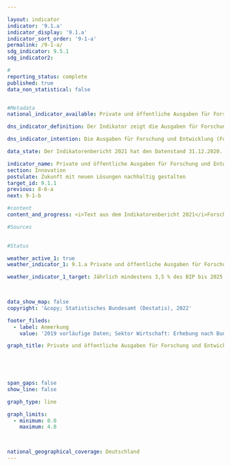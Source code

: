 ```yaml
---

layout: indicator    
indicator: '9.1.a'    
indicator_display: '9.1.a'    
indicator_sort_order: '9-1-a'    
permalink: /9-1-a/    
sdg_indicator: 9.5.1    
sdg_indicator2:     

#
reporting_status: complete    
published: true    
data_non_statistical: false    


#Metadata    
national_indicator_available: Private und öffentliche Ausgaben für Forschung und Entwicklung    

dns_indicator_definition: Der Indikator zeigt die Ausgaben für Forschung und Entwicklung von Wirtschaft, Staat und Hochschulen in Relation zum Bruttoinlandsprodukt.    

dns_indicator_intention: Die Ausgaben für Forschung und Entwicklung (FuE) sind eine wichtige, wenn auch nicht die alleinige Bestimmungsgröße für das Innovationstempo einer Volkswirtschaft. Je höher die Ausgaben sind, desto größer ist die Wahrscheinlichkeit für eine dynamischere Entwicklung der Produktivität, ein stärkeres Wirtschaftswachstum und eine verbesserte Wettbewerbsfähigkeit. Die Bundesregierung wird alle Möglichkeiten ausschöpfen, um das politische Ziel zu erreichen, die privaten und öffentlichen Ausgaben für Forschung und Entwicklung – eine wichtige Bestimmungsgröße für das Innovationstempo einer Volkswirtschaft – bis 2025 auf mindestens 3,5&nbsp;%<sup>1</sup> des Bruttoinlandsprodukts jährlich zu erhöhen.<br><small><sup>1</sup>Anpassung des Zieljahres und -wertes von jährlich 3,0&nbsp;% bis 2030 auf 3,5&nbsp;% bis 2025 gemäß Koalitionsvertrag 2017.</small>    

data_state: Der Indikatorenbericht 2021 hat den Datenstand 31.12.2020. Die Daten auf der DNS-Online Plattform werden regelmäßig aktualisiert, sodass online aktuellere Daten verfügbar sein können als im Indikatorenbericht 2021 veröffentlicht.    

indicator_name: Private und öffentliche Ausgaben für Forschung und Entwicklung    
section: Innovation    
postulate: Zukunft mit neuen Lösungen nachhaltig gestalten    
target_id: 9.1.1    
previous: 8-6-a    
next: 9-1-b    

#content     
content_and_progress: <i>Text aus dem Indikatorenbericht 2021</i>Forschung und Entwicklung sind wissenschaftliche Tätigkeiten und werden definiert als schöpferische und systematische Arbeiten zur Erweiterung des Wissensstands – einschließlich des Wissens über die Menschheit, die Kultur und die Gesellschaft – und zur Entwicklung neuer Anwendungen auf Basis des vorhandenen Wissens. Um Forschung und Entwicklung gegenüber verwandten Tätigkeiten abzugrenzen, wird als Hauptkriterium geprüft, ob ein nennenswertes Element von Neuheit oder Weiterentwicklung vorhanden ist.<br>Der Anteil der Forschungs- und Entwicklungsausgaben am Bruttoinlandsprodukt wird jährlich vom Statistischen Bundesamt ermittelt. Die gesamten Ausgaben für Forschung und Entwicklung setzen sich aus den Ausgaben der Sektoren Staat (einschließlich private Forschungseinrichtungen ohne Erwerbszweck), Hochschulen und Wirtschaft zusammen. Die Erhebungen und Berechnungen folgen den methodischen Empfehlungen des Frascati-Handbuchs der OECD zu Statistiken über Forschung und Entwicklung, wodurch die räumliche Vergleichbarkeit auch international sichergestellt ist.<br>Im Jahr 2018 lagen die gesamten FuE-Ausgaben in Deutschland bei 104,7 Milliarden Euro. Dies entsprach einem Anteil von 3,1&nbsp;% am Bruttoinlandsprodukt. Damit lag der Wert 0,4 Prozentpunkte unterhalb des bis 2025 gesetzten Zielwertes von jährlich mindestens 3,5&nbsp;% des BIP. Das anvisierte Ziel wurde damit nicht erreicht.<br>Seit dem Jahr 2000 ist der Anteil der FuE-Ausgaben am Bruttoinlandsprodukt in Deutschland um 0,7 Prozentpunkte gestiegen. Dabei ist eine stärkere Entwicklung des Indikators seit dem Jahr 2007 zu beobachten. Während der Anteil zwischen dem Jahr 2000 und 2007 um durchschnittlich 0,01 Prozentpunkte pro Jahr anstieg, wuchs dieser in dem Zeitraum 2007 bis 2018 um durchschnittlich 0,06 Prozentpunkte pro Jahr.<br>Im internationalen Vergleich liegt Deutschland vor den USA mit 2,8&nbsp;% und der EU-28-Region mit 2,0&nbsp;%. Einige Staaten wie zum Beispiel Schweden (3,3&nbsp;%) oder Japan (3,3&nbsp;%) liegen hingegen vor Deutschland.<br>Im Jahr 2018 entfiel der weitaus größte Teil der FuE-Ausgaben in Deutschland mit 68,9&nbsp;% auf die Wirtschaft, 17,6&nbsp;% stammte von den Hochschulen, weitere 13,5&nbsp;% von staatlichen und privaten Forschungseinrichtungen ohne Erwerbszweck. Das Personal in Forschung und Entwicklung umfasste dabei rund 708 000 Vollzeitäquivalente, wobei jeweils nur der im Bereich Forschung und Entwicklung geleistete Anteil der Arbeitszeit berücksichtigt wird. Das Personal ist zu 63,7&nbsp;% der Wirtschaft, zu 20,8&nbsp;% den Hochschulen und zu 15,5&nbsp;% den staatlichen und privaten Forschungseinrichtungen ohne Erwerbszweck zuzurechnen.    

#Sources    
    

#Status    

weather_active_1: true
weather_indicator_1: 9.1.a Private und öffentliche Ausgaben für Forschung und Entwicklung

weather_indicator_1_target: Jährlich mindestens 3,5 % des BIP bis 2025

    

data_show_map: false    
copyright: '&copy; Statistisches Bundesamt (Destatis), 2022'    

footer_fileds:
  - label: Anmerkung
    value: '2019 vorläufige Daten; Sektor Wirtschaft: Erhebung nach Bundesländern nur in ungeraden Jahren, in geraden Jahren erfolgt die Aufteilung auf die Bundesländer prozentual nach dem jeweiligen Vorjahr.'    

graph_title: Private und öffentliche Ausgaben für Forschung und Entwicklung    

    

    

span_gaps: false    
show_line: false    

graph_type: line    

graph_limits: 
  - minimum: 0.0
    maximum: 4.0    

        

national_geographical_coverage: Deutschland    
---
```



<div>
  <div class="my-header">
    <h3>
      </a>
    </h3>
  </div>
  <div class="my-header-note">
  </div>
</div>